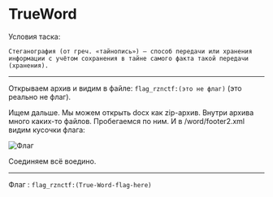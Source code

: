 # TrueWord

Условия таска: 
```
Стеганография (от греч. «тайнопись») — способ передачи или хранения информации с учётом сохранения в тайне самого факта такой передачи (хранения).
```

---

Открываем архив и видим в файле: `flag_rznctf:(это не флаг)` (это реально не флаг).

Ищем дальше. Мы можем открыть docx как zip-архив. Внутри архива много каких-то файлов. Пробегаемся по ним. И в /word/footer2.xml видим кусочки флага:

![Флаг](https://cdn.discordapp.com/attachments/695389762034597980/704443717016354846/8.png)

Соединяем всё воедино.

---

Флаг : `flag_rznctf:(True-Word-flag-here)`
